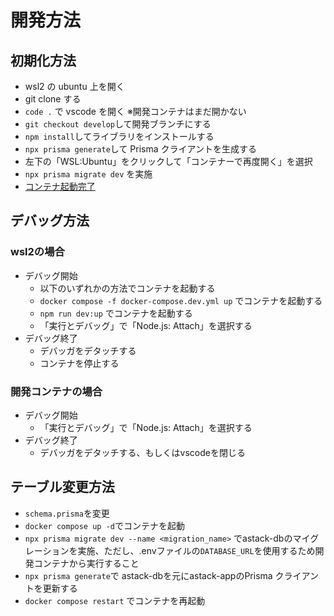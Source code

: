 # 開発方法

## 初期化方法

- wsl2 の ubuntu 上を開く
- git clone する
- `code .` で vscode を開く ※開発コンテナはまだ開かない
- `git checkout develop`して開発ブランチにする
- `npm install`してライブラリをインストールする
- `npx prisma generate`して Prisma クライアントを生成する
- 左下の「WSL:Ubuntu」をクリックして「コンテナーで再度開く」を選択
- `npx prisma migrate dev` を実施
- [コンテナ起動完了](http://localhost:3000/astack)

## デバッグ方法

### wsl2の場合

- デバッグ開始
  - 以下のいずれかの方法でコンテナを起動する
  - `docker compose -f docker-compose.dev.yml up` でコンテナを起動する
  - `npm run dev:up` でコンテナを起動する
  - 「実行とデバッグ」で「Node.js: Attach」を選択する
- デバッグ終了
  - デバッガをデタッチする
  - コンテナを停止する

### 開発コンテナの場合

- デバッグ開始
  - 「実行とデバッグ」で「Node.js: Attach」を選択する
- デバッグ終了
  - デバッガをデタッチする、もしくはvscodeを閉じる

## テーブル変更方法

- `schema.prisma`を変更
- `docker compose up -d`でコンテナを起動
- `npx prisma migrate dev --name <migration_name>` でastack-dbのマイグレーションを実施、ただし、.envファイルの`DATABASE_URL`を使用するため開発コンテナから実行すること
- `npx prisma generate`で astack-dbを元にastack-appのPrisma クライアントを更新する
- `docker compose restart` でコンテナを再起動
